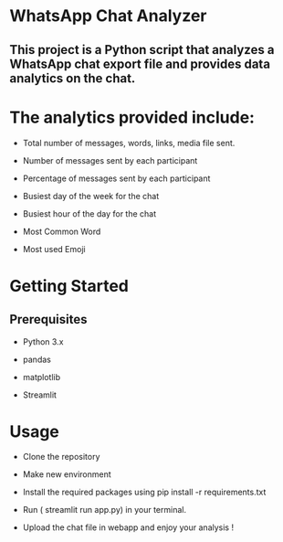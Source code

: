 # WhatsApp Chat Analyzer

## This project is a Python script that analyzes a WhatsApp chat export file and provides data analytics on the chat. 

# The analytics provided include:

* Total number of messages, words, links, media file sent.
- Number of messages sent by each participant
+ Percentage of messages sent by each participant
- Busiest day of the week for the chat
+ Busiest hour of the day for the chat
- Most Common Word
* Most used Emoji

# Getting Started

## Prerequisites

* Python 3.x
- pandas
+ matplotlib
* Streamlit

# Usage
* Clone the repository
- Make new environment
+ Install the required packages using pip install -r requirements.txt
- Run ( streamlit run app.py) in your terminal.
* Upload the chat file in webapp and enjoy your analysis !


